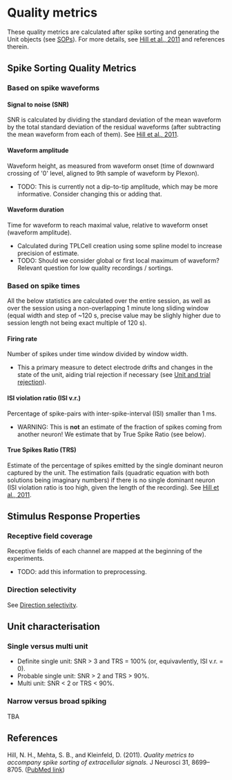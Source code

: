 # Quality metrics

These quality metrics are calculated after spike sorting and generating the Unit objects (see [SOPs](https://github.com/davidsamu/seal/blob/master/doc/SOPs/Preprocessing%20SOPs.md)). For more details, see  [Hill et al., 2011](http://www.ncbi.nlm.nih.gov/pmc/articles/PMC3123734/) and references therein.


## Spike Sorting Quality Metrics


### Based on spike waveforms

#### Signal to noise (SNR)

SNR is calculated by dividing the standard deviation of the mean waveform by the total standard deviation of the residual waveforms (after subtracting the mean waveform from each of them). See [Hill et al., 2011](http://www.ncbi.nlm.nih.gov/pmc/articles/PMC3123734/).


#### Waveform amplitude

Waveform height, as measured from waveform onset (time of downward crossing of '0' level, aligned to 9th sample of waveform by Plexon).
- TODO: This is currently not a dip-to-tip amplitude, which may be more informative. Consider changing this or adding that.


#### Waveform duration

Time for waveform to reach maximal value, relative to waveform onset (waveform amplitude).
- Calculated during TPLCell creation using some spline model to increase precision of estimate.
- TODO: Should we consider global or first local maximum of waveform? Relevant question for low quality recordings / sortings.


### Based on spike times

All the below statistics are calculated over the entire session, as well as over the session using a non-overlapping 1 minute long sliding window (equal width and step of ~120 s, precise value may be slighly higher due to session length not being exact multiple of 120 s).


#### Firing rate

Number of spikes under time window divided by window width.
  - This a primary measure to detect electrode drifts and changes in the state of the unit, aiding trial rejection if necessary (see [Unit and trial rejection](https://github.com/davidsamu/seal/blob/master/doc/Preprocessing%20methods/Unit%20and%20trial%20rejection.md)).


#### ISI violation ratio (ISI v.r.)

Percentage of spike-pairs with inter-spike-interval (ISI) smaller than 1 ms. 
  - WARNING: This is **not** an estimate of the fraction of spikes coming from another neuron! We estimate that by True Spike Ratio (see below).


#### True Spikes Ratio (TRS)

Estimate of the percentage of spikes emitted by the single dominant neuron captured by the unit. The estimation fails (quadratic equation with both solutions being imaginary numbers) if there is no single dominant neuron (ISI violation ratio is too high, given the length of the recording). See [Hill et al., 2011](http://www.ncbi.nlm.nih.gov/pmc/articles/PMC3123734/).


## Stimulus Response Properties

### Receptive field coverage

Receptive fields of each channel are mapped at the beginning of the experiments.
  - TODO: add this information to preprocessing.

### Direction selectivity

See [Direction selectivity](https://github.com/davidsamu/seal/blob/master/doc/Preprocessing%20methods/Direction%20selectivity.md).


## Unit characterisation

### Single versus multi unit

- Definite single unit: SNR > 3 and TRS = 100% (or, equivavlently, ISI v.r. = 0).
- Probable single unit: SNR > 2 and TRS > 90%.
- Multi unit: SNR < 2 or TRS < 90%.


### Narrow versus broad spiking

TBA


## References

Hill, N. H., Mehta, S. B., and Kleinfeld, D. (2011). *Quality metrics to accompany spike sorting of extracellular signals.* J Neurosci 31, 8699–8705. ([PubMed link](http://www.ncbi.nlm.nih.gov/pmc/articles/PMC3123734/))
